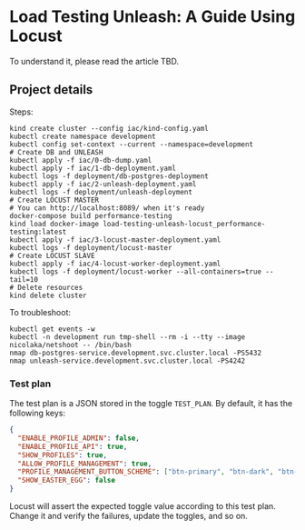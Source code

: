 # Load Testing Unleash: A Guide Using Locust

To understand it, please read the article TBD.

## Project details

Steps:

```shell
kind create cluster --config iac/kind-config.yaml
kubectl create namespace development
kubectl config set-context --current --namespace=development
# Create DB and UNLEASH
kubectl apply -f iac/0-db-dump.yaml
kubectl apply -f iac/1-db-deployment.yaml
kubectl logs -f deployment/db-postgres-deployment
kubectl apply -f iac/2-unleash-deployment.yaml
kubectl logs -f deployment/unleash-deployment
# Create LOCUST MASTER
# You can http://localhost:8089/ when it's ready
docker-compose build performance-testing
kind load docker-image load-testing-unleash-locust_performance-testing:latest
kubectl apply -f iac/3-locust-master-deployment.yaml
kubectl logs -f deployment/locust-master
# Create LOCUST SLAVE
kubectl apply -f iac/4-locust-worker-deployment.yaml
kubectl logs -f deployment/locust-worker --all-containers=true --tail=10
# Delete resources
kind delete cluster
```

To troubleshoot:

```shell
kubectl get events -w
kubectl -n development run tmp-shell --rm -i --tty --image nicolaka/netshoot -- /bin/bash
nmap db-postgres-service.development.svc.cluster.local -PS5432
nmap unleash-service.development.svc.cluster.local -PS4242
```

### Test plan

The test plan is a JSON stored in the toggle `TEST_PLAN`. By default, it has the following keys:

```json
{
  "ENABLE_PROFILE_ADMIN": false,
  "ENABLE_PROFILE_API": true,
  "SHOW_PROFILES": true,
  "ALLOW_PROFILE_MANAGEMENT": true,
  "PROFILE_MANAGEMENT_BUTTON_SCHEME": ["btn-primary", "btn-dark", "btn-outline-dark"],
  "SHOW_EASTER_EGG": false
}
```

Locust will assert the expected toggle value according to this test plan. Change it and verify the failures, update the toggles, and so on.
